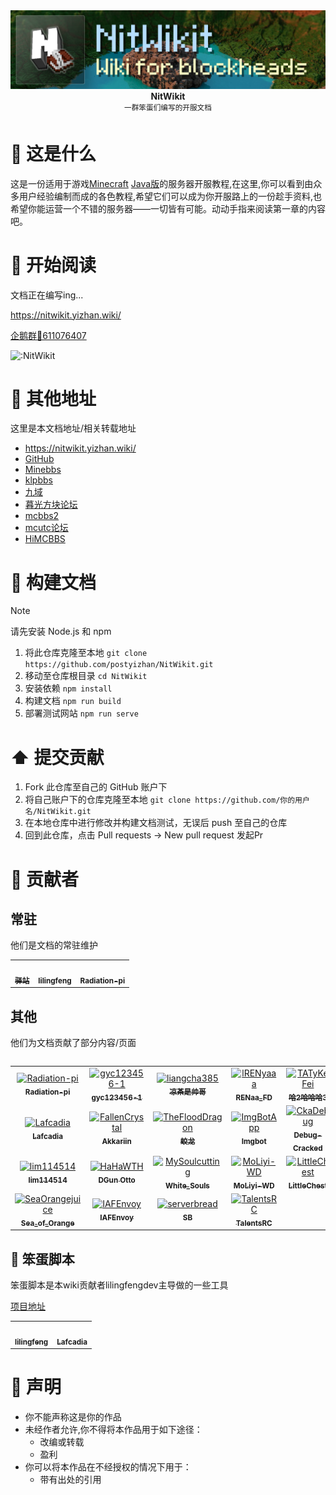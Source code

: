 <div align="center">
  <div>
    <img src="/static/img/nitwikit-banner.png" alt="Yizhan" />
  </div>
  <b>
    NitWikit
  </b>
  <div>
    <sup>一群笨蛋们编写的开服文档</sup>
  </div>
</div>

# 🤔 这是什么

这是一份适用于游戏[Minecraft](https://www.minecraft.net/zh-hans) [Java版](https://zh.minecraft.wiki/w/Java%E7%89%88)的服务器开服教程,在这里,你可以看到由众多用户经验编制而成的各色教程,希望它们可以成为你开服路上的一份趁手资料,也希望你能运营一个不错的服务器——一切皆有可能。动动手指来阅读第一章的内容吧。

# 📖 开始阅读

文档正在编写ing...

https://nitwikit.yizhan.wiki/

[企鹅群🐧611076407](https://qm.qq.com/q/lEnfzgzxjq)

![:NitWikit](https://count.kjchmc.cn/get/@:NitWikit)

# 🔖 其他地址

这里是本文档地址/相关转载地址

- https://nitwikit.yizhan.wiki/
- [GitHub](https://github.com/postyizhan/NitWikit)
- [Minebbs](https://www.minebbs.com/threads/nitwikit-geyser.26356/)
- [klpbbs](https://klpbbs.com/forum.php?mod=viewthread&tid=136184&page=1&extra=#pid10518779)
- [九域](https://bbs.mc9y.net/threads/1624/)
- [暮光方块论坛](https://bbs.tsfk.top/threads/399/)
- [mcbbs2](https://mcbbs2.net/thread-103-1-1.html)
- [mcutc论坛](https://bbs.mcutc.cn/threads/560/)
- [HiMCBBS](https://www.himcbbs.com/threads/nitwikit-geyser.420/)

# 🔨 构建文档

> [!NOTE]
> 请先安装 Node.js 和 npm

1. 将此仓库克隆至本地
   `git clone https://github.com/postyizhan/NitWikit.git`
2. 移动至仓库根目录
   `cd NitWikit`
3. 安装依赖
   `npm install`
4. 构建文档
   `npm run build`
5. 部署测试网站
   `npm run serve`

# ⬆️ 提交贡献

1. Fork 此仓库至自己的 GitHub 账户下
2. 将自己账户下的仓库克隆至本地
   `git clone https://github.com/你的用户名/NitWikit.git`
3. 在本地仓库中进行修改并构建文档测试，无误后 push 至自己的仓库
4. 回到此仓库，点击 Pull requests -> New pull request 发起Pr

# 🤝 贡献者

## 常驻

他们是文档的常驻维护

<table>
  <tr>
    <!-- Yi zhan -->
    <td align="center">
      <a href="https://github.com/postyizhan"
        ><img
          src="https://avatars.githubusercontent.com/u/97342038"
          width="50;"
          alt=""
        /><br /><sub><b>驿站</b></sub></a
      >
      </a>
    </td>
  <!-- lilingfeng -->
    <td align="center">
      <a href="https://github.com/lilingfengdev"
        ><img
          src="https://avatars.githubusercontent.com/u/145678359"
          width="50;"
          alt=""
        /><br /><sub><b>lilingfeng</b></sub></a>
      </a>
    </td>
  <!-- Radiation-pi -->
    <td align="center">
      <a href="https://github.com/Radiation-pi"
        ><img
          src="https://avatars.githubusercontent.com/u/96102795"
          width="50;"
          alt=""
        /><br /><sub><b>Radiation-pi</b></sub></a
      >
      </a>
    </td>
  </tr>
<table>

## 其他

他们为文档贡献了部分内容/页面

<table>
	<tbody>
		<tr>
      <td align="center">
          <a href="https://github.com/Radiation-pi">
              <img src="https://avatars.githubusercontent.com/u/96102795?v=4" width="50;" alt="Radiation-pi"/>
              <br />
              <sub><b>Radiation-pi</b></sub>
          </a>
      </td>
      <td align="center">
          <a href="https://github.com/gyc123456-1">
              <img src="https://avatars.githubusercontent.com/u/69791212?v=4" width="50;" alt="gyc123456-1"/>
              <br />
              <sub><b>gyc123456-1</b></sub>
          </a>
      </td>
      <td align="center">
          <a href="https://github.com/liangcha385">
              <img src="https://avatars.githubusercontent.com/u/108937242?v=4" width="50;" alt="liangcha385"/>
              <br />
              <sub><b>凉茶是帅哥</b></sub>
          </a>
      </td>
      <td align="center">
          <a href="https://github.com/lRENyaaa">
              <img src="https://avatars.githubusercontent.com/u/92320175?v=4" width="50;" alt="lRENyaaa"/>
              <br />
              <sub><b>RENaa_FD</b></sub>
          </a>
      </td>
      <td align="center">
          <a href="https://github.com/TATyKeFei">
              <img src="https://avatars.githubusercontent.com/u/125815900?v=4" width="50;" alt="TATyKeFei"/>
              <br />
              <sub><b>哈2哈哈哈3</b></sub>
          </a>
      </td>
		</tr>
		<tr>
      <td align="center">
          <a href="https://github.com/Lafcadia">
              <img src="https://avatars.githubusercontent.com/u/147896059?v=4" width="50;" alt="Lafcadia"/>
              <br />
              <sub><b>Lafcadia</b></sub>
          </a>
      </td>
      <td align="center">
          <a href="https://github.com/FallenCrystal">
              <img src="https://avatars.githubusercontent.com/u/71176602?v=4" width="50;" alt="FallenCrystal"/>
              <br />
              <sub><b>Akkariin</b></sub>
          </a>
      </td>
      <td align="center">
          <a href="https://github.com/TheFloodDragon">
              <img src="https://avatars.githubusercontent.com/u/75253383?v=4" width="50;" alt="TheFloodDragon"/>
              <br />
              <sub><b>蛟龙</b></sub>
          </a>
      </td>
      <td align="center">
          <a href="https://github.com/ImgBotApp">
              <img src="https://avatars.githubusercontent.com/u/31427850?v=4" width="50;" alt="ImgBotApp"/>
              <br />
              <sub><b>Imgbot</b></sub>
          </a>
      </td>
      <td align="center">
          <a href="https://github.com/CkaDebug">
              <img src="https://avatars.githubusercontent.com/u/141492699?v=4" width="50;" alt="CkaDebug"/>
              <br />
              <sub><b>Debug-Cracked</b></sub>
          </a>
      </td>
		</tr>
		<tr>
      <td align="center">
          <a href="https://github.com/lim114514">
              <img src="https://avatars.githubusercontent.com/u/113185430?v=4" width="50;" alt="lim114514"/>
              <br />
              <sub><b>lim114514</b></sub>
          </a>
      </td>
      <td align="center">
          <a href="https://github.com/HaHaWTH">
              <img src="https://avatars.githubusercontent.com/u/102713261?v=4" width="50;" alt="HaHaWTH"/>
              <br />
              <sub><b>DGun Otto</b></sub>
          </a>
      </td>
      <td align="center">
          <a href="https://github.com/MySoulcutting">
              <img src="https://avatars.githubusercontent.com/u/72398605?v=4" width="50;" alt="MySoulcutting"/>
              <br />
              <sub><b>White_Souls</b></sub>
          </a>
      </td>
      <td align="center">
          <a href="https://github.com/MoLiyi-WD">
              <img src="https://avatars.githubusercontent.com/u/166040564?v=4" width="50;" alt="MoLiyi-WD"/>
              <br />
              <sub><b>MoLiyi-WD</b></sub>
          </a>
      </td>
      <td align="center">
          <a href="https://github.com/LittleChest">
              <img src="https://avatars.githubusercontent.com/u/81231195?v=4" width="50;" alt="LittleChest"/>
              <br />
              <sub><b>LittleChest</b></sub>
          </a>
      </td>
		</tr>
		<tr>
      <td align="center">
          <a href="https://github.com/SeaOrangejuice">
              <img src="https://avatars.githubusercontent.com/u/116551329?v=4" width="50;" alt="SeaOrangejuice"/>
              <br />
              <sub><b>Sea_of_Orange</b></sub>
          </a>
      </td>
      <td align="center">
          <a href="https://github.com/IAFEnvoy">
              <img src="https://avatars.githubusercontent.com/u/83523430?v=4" width="50;" alt="IAFEnvoy"/>
              <br />
              <sub><b>IAFEnvoy</b></sub>
          </a>
      </td>
      <td align="center">
          <a href="https://github.com/serverbread">
              <img src="https://avatars.githubusercontent.com/u/119761840?v=4" width="50;" alt="serverbread"/>
              <br />
              <sub><b>SB</b></sub>
          </a>
      </td>
      <td align="center">
          <a href="https://github.com/TalentsRC">
              <img src="https://avatars.githubusercontent.com/u/85682725?v=4" width="50;" alt="TalentsRC"/>
              <br />
              <sub><b>TalentsRC</b></sub>
          </a>
      </td>
		</tr>
	<tbody>
</table>


## 📜 笨蛋脚本

笨蛋脚本是本wiki贡献者lilingfengdev主导做的一些工具

[项目地址](https://github.com/lilingfengdev/NitWiki-Script)

<table>
  <tr>
  <!-- lilingfeng -->
    <td align="center">
      <a href="https://github.com/lilingfengdev"
        ><img
          src="https://avatars.githubusercontent.com/u/145678359"
          width="50;"
          alt=""
        /><br /><sub><b>lilingfeng</b></sub>
      </a>
    </td>
  <!-- Lafcadia -->
    <td align="center">
      <a href="https://github.com/Lafcadia"
        ><img
          src="https://avatars.githubusercontent.com/u/147896059"
          width="50;"
          alt=""
        /><br /><sub><b>Lafcadia</b></sub>
    </td>
  </tr>
</table>

# 📢 声明

- 你不能声称这是你的作品
- 未经作者允许,你不得将本作品用于如下途径：
  - 改编或转载
  - 盈利
- 你可以将本作品在不经授权的情况下用于：
  - 带有出处的引用
